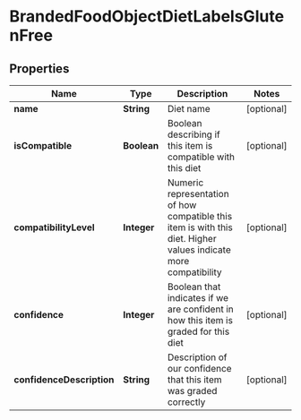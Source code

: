 # BrandedFoodObjectDietLabelsGlutenFree

## Properties
Name | Type | Description | Notes
------------ | ------------- | ------------- | -------------
**name** | **String** | Diet name |  [optional]
**isCompatible** | **Boolean** | Boolean describing if this item is compatible with this diet |  [optional]
**compatibilityLevel** | **Integer** | Numeric representation of how compatible this item is with this diet. Higher values indicate more compatibility |  [optional]
**confidence** | **Integer** | Boolean that indicates if we are confident in how this item is graded for this diet |  [optional]
**confidenceDescription** | **String** | Description of our confidence that this item was graded correctly |  [optional]
